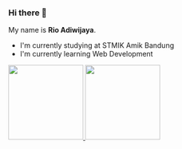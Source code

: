 ### Hi there 👋

My name is **Rio Adiwijaya**.

- I'm currently studying at STMIK Amik Bandung
- I'm currently learning Web Development
<!--
**rioadi14/rioadi14** is a ✨ _special_ ✨ repository because its `README.md` (this file) appears on your GitHub profile.

Here are some ideas to get you started:

- 🔭 I’m currently working on ...
- 🌱 I’m currently learning Cloud Computing
- 👯 I’m looking to collaborate on ...
- 🤔 I’m looking for help with ...
- 💬 Ask me about ...
- 📫 How to reach me: ...
- 😄 Pronouns: ...
- ⚡ Fun fact: ...
-->
<p align="left">
<a href="https://github.com/rioadi14">
  <img height="150em" src="https://github-readme-stats-eight-theta.vercel.app/api?username=rioadi14&show_icons=true&theme=algolia&include_all_commits=true&count_private=true"/>
  <img height="150em" src="https://github-readme-stats-eight-theta.vercel.app/api/top-langs/?username=rioadi14&layout=compact&langs_count=8&theme=algolia"/>
</a>
</p>
